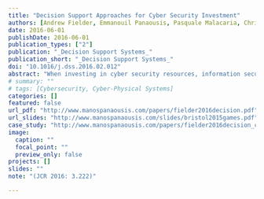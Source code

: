 ```yaml
---
title: "Decision Support Approaches for Cyber Security Investment"
authors: [Andrew Fielder, Emmanouil Panaousis, Pasquale Malacaria, Chris Hankin, Fabrizio Smeraldi]
date: 2016-06-01
publishDate: 2016-06-01
publication_types: ["2"]
publication: "_Decision Support Systems_"
publication_short: "_Decision Support Systems_"
doi: "10.1016/j.dss.2016.02.012"
abstract: "When investing in cyber security resources, information security managers have to follow effective decision-making strategies. We refer to this as the cyber security investment challenge. In this paper, we consider three possible decision support methodologies for security managers to tackle this challenge. We consider methods based on game theory, combinatorial optimisation, and a hybrid of the two. Our modelling starts by building a framework where we can investigate the effectiveness of a cyber security control regarding the protection of different assets seen as targets in presence of commodity threats. As game theory captures the interaction between the endogenous organisation’s and attackers’ decisions, we consider a 2-person control game between the security manager who has to choose among different implementation levels of a cyber security control, and a commodity attacker who chooses among different targets to attack. The pure game theoretical methodology consists of a large game including all controls and all threats. In the hybrid methodology the game solutions of individual control-games along with their direct costs (e.g. financial) are combined with a Knapsack algorithm to derive an optimal investment strategy. The combinatorial optimisation technique consists of a multi-objective multiple choice Knapsack based strategy. To compare these approaches we built a decision support tool and a case study regarding current government guidelines. The endeavour of this work is to highlight the weaknesses and strengths of different investment methodologies for cyber security, the benefit of their interaction, and the impact that indirect costs have on cyber security investment. Going a step further in validating our work, we have shown that our decision support tool provides the same advice with the one advocated by the UK government with regard to the requirements for basic technical protection from cyber attacks in SMEs."
# summary: ""
# tags: [Cybersecurity, Cyber-Physical Systems]
categories: []
featured: false
url_pdf: "http://www.manospanaousis.com/papers/fielder2016decision.pdf"
url_slides: "http://www.manospanaousis.com/slides/bristol2015games.pdf"
case_study: "http://www.manospanaousis.com/papers/fielder2016decision_case_study.pdf"
image:
  caption: ""
  focal_point: ""
  preview_only: false
projects: []
slides: ""
note: "(JCR 2016: 3.222)"

---
```

